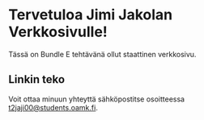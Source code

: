 # Tervetuloa Jimi Jakolan Verkkosivulle!

Tässä on Bundle E tehtävänä ollut staattinen verkkosivu.

## Linkin teko
Voit ottaa minuun yhteyttä sähköpostitse osoitteessa [t2jaji00@students.oamk.fi](mailto:t2jaji00@students.oamk.fi).



